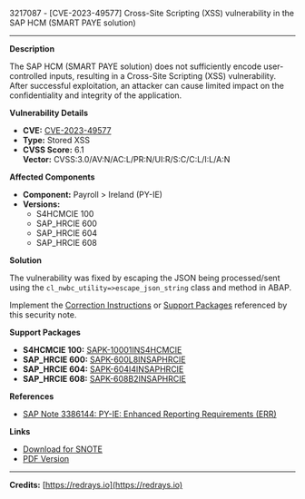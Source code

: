 3217087 - [CVE-2023-49577] Cross-Site Scripting (XSS) vulnerability in the SAP HCM (SMART PAYE solution)

---

**Description**

The SAP HCM (SMART PAYE solution) does not sufficiently encode user-controlled inputs, resulting in a Cross-Site Scripting (XSS) vulnerability. After successful exploitation, an attacker can cause limited impact on the confidentiality and integrity of the application.

**Vulnerability Details**

- **CVE:** [CVE-2023-49577](https://www.cve.org/CVERecord?id=CVE-2023-49577)
- **Type:** Stored XSS
- **CVSS Score:** 6.1  
  **Vector:** CVSS:3.0/AV:N/AC:L/PR:N/UI:R/S:C/C:L/I:L/A:N

**Affected Components**

- **Component:** Payroll > Ireland (PY-IE)
- **Versions:**
  - S4HCMCIE 100
  - SAP_HRCIE 600
  - SAP_HRCIE 604
  - SAP_HRCIE 608

**Solution**

The vulnerability was fixed by escaping the JSON being processed/sent using the `cl_nwbc_utility=>escape_json_string` class and method in ABAP.

Implement the [Correction Instructions](https://me.sap.com/corrins/0003217087/26855) or [Support Packages](https://me.sap.com/supportpackage/SAPK-608B2INSAPHRCIE) referenced by this security note.

**Support Packages**

- **S4HCMCIE 100:** [SAPK-10001INS4HCMCIE](https://me.sap.com/supportpackage/SAPK-10001INS4HCMCIE)
- **SAP_HRCIE 600:** [SAPK-600L8INSAPHRCIE](https://me.sap.com/supportpackage/SAPK-600L8INSAPHRCIE)
- **SAP_HRCIE 604:** [SAPK-604I4INSAPHRCIE](https://me.sap.com/supportpackage/SAPK-604I4INSAPHRCIE)
- **SAP_HRCIE 608:** [SAPK-608B2INSAPHRCIE](https://me.sap.com/supportpackage/SAPK-608B2INSAPHRCIE)

**References**

- [SAP Note 3386144: PY-IE: Enhanced Reporting Requirements (ERR)](https://me.sap.com/notes/3386144)

**Links**

- [Download for SNOTE](https://notesdownloads.sap.com/note/0040000001499372023)
- [PDF Version](https://userapps.support.sap.com/sap/support/sfm/notes/print/0003217087?language=en-US&token=A66954D28A128324A7C74B3F738F74CF)

---

**Credits:** [https://redrays.io](https://redrays.io)
